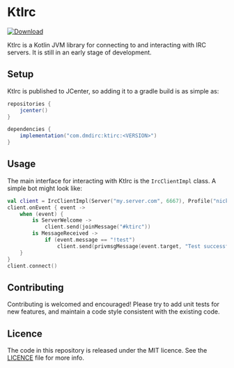 # KtIrc

[![Download](https://api.bintray.com/packages/dmdirc/releases/ktirc/images/download.svg)](https://bintray.com/dmdirc/releases/ktirc/_latestVersion) 

KtIrc is a Kotlin JVM library for connecting to and interacting with IRC servers.
It is still in an early stage of development.

## Setup

KtIrc is published to JCenter, so adding it to a gradle build is as simple as:

```groovy
repositories {
    jcenter()
}

dependencies {
    implementation("com.dmdirc:ktirc:<VERSION>")
}
```

## Usage

The main interface for interacting with KtIrc is the `IrcClientImpl` class. A
simple bot might look like:

```kotlin
val client = IrcClientImpl(Server("my.server.com", 6667), Profile("nick", "realName", "userName"))
client.onEvent { event ->
    when (event) {
        is ServerWelcome ->
            client.send(joinMessage("#ktirc"))
        is MessageReceived ->
            if (event.message == "!test")
                client.send(privmsgMessage(event.target, "Test successful!"))
    }
}
client.connect()
```

## Contributing

Contributing is welcomed and encouraged! Please try to add unit tests for new features,
and maintain a code style consistent with the existing code.

## Licence

The code in this repository is released under the MIT licence. See the
[LICENCE](LICENCE) file for more info.